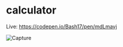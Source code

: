 # calculator

Live: https://codepen.io/Bash17/pen/mdLmavj

![Capture](https://user-images.githubusercontent.com/106008685/191210775-c48c3ea9-534a-4424-a630-aa5d382e373b.PNG)
